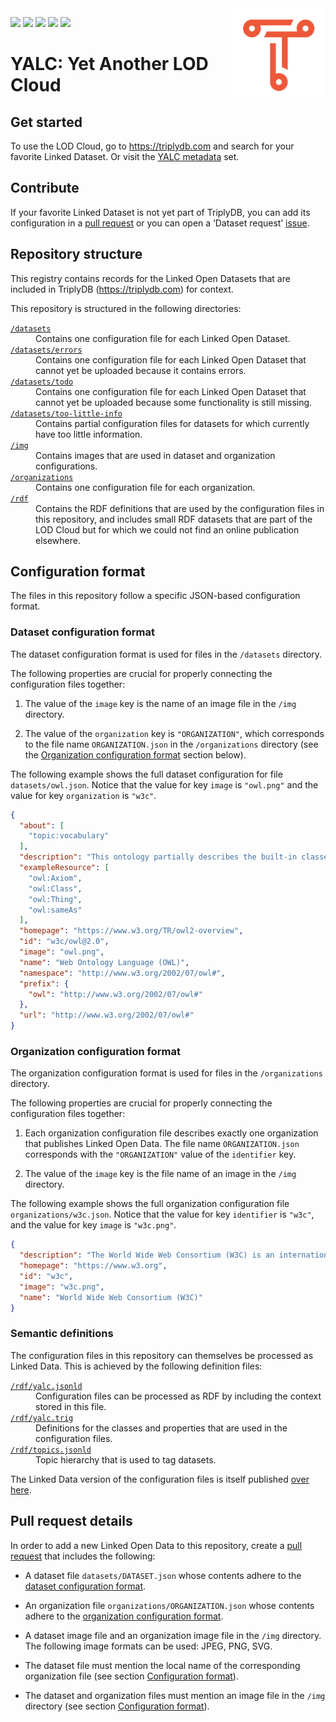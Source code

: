 <img src="img/triply.png" align="right" height="150">

[![](https://img.shields.io/badge/datasets-169-brightgreen)](datasets)
[![](https://img.shields.io/badge/organizations-41-brightgreen)](organizations)
[![](https://img.shields.io/badge/tooLittleInfo-9-yellow)](datasets/too-little-info)
[![](https://img.shields.io/badge/todo-9-red)](datasets/todo)
[![](https://img.shields.io/badge/errors-31-red)](datasets/errors)

# YALC: Yet Another LOD Cloud

## Get started

To use the LOD Cloud, go to https://triplydb.com and search for your
favorite Linked Dataset.  Or visit the [YALC
metadata](https://triplydb.com/Triply/yalc) set.

## Contribute

If your favorite Linked Dataset is not yet part of TriplyDB, you can
add its configuration in a [pull
request](https://github.com/TriplyDB/YALC/pulls) or you can open a
‘Dataset request’ [issue](https://github.com/TriplyDB/YALC/issues).

## Repository structure

This registry contains records for the Linked Open Datasets that are
included in TriplyDB (https://triplydb.com) for context.

This repository is structured in the following directories:

<dl>
  <dt><a href="datasets"><code>/datasets</code></a></dt>
  <dd>Contains one configuration file for each Linked Open Dataset.</dd>
  <dt><a href="datasets/errors"><code>/datasets/errors</code></a></dt>
  <dd>Contains one configuration file for each Linked Open Dataset that cannot yet be uploaded because it contains errors.</dd>
  <dt><a href="datasets/todo"><code>/datasets/todo</code></a></dt>
  <dd>Contains one configuration file for each Linked Open Dataset that cannot yet be uploaded because some functionality is still missing.</dd>
  <dt><a href="datasets/too-little-info"><code>/datasets/too-little-info</code></a></dt>
  <dd>Contains partial configuration files for datasets for which currently have too little information.</dd>
  <dt><a href="img"><code>/img</code></a></dt>
  <dd>Contains images that are used in dataset and organization configurations.</dd>
  <dt><a href="organizations"><code>/organizations</code></a></dt>
  <dd>Contains one configuration file for each organization.</dd>
  <dt><a href="rdf"><code>/rdf</code></a></dt>
  <dd>Contains the RDF definitions that are used by the configuration files in this repository, and includes small RDF datasets that are part of the LOD Cloud but for which we could not find an online publication elsewhere.</dd>
</dl>

## Configuration format

The files in this repository follow a specific JSON-based
configuration format.

### Dataset configuration format

The dataset configuration format is used for files in the `/datasets`
directory.

The following properties are crucial for properly connecting the
configuration files together:

  1. The value of the `image` key is the name of an image file in the
     `/img` directory.

  2. The value of the `organization` key is `"ORGANIZATION"`, which
     corresponds to the file name `ORGANIZATION.json` in the
     `/organizations` directory (see the [Organization configuration
     format](#organization-configuration-format) section below).

The following example shows the full dataset configuration for file
`datasets/owl.json`.  Notice that the value for key `image` is
`"owl.png"` and the value for key `organization` is `"w3c"`.

```json
{
  "about": [
    "topic:vocabulary"
  ],
  "description": "This ontology partially describes the built-in classes and properties that together form the basis of the RDF/XML syntax of OWL 2.  The content of this ontology is based on Tables 6.1 and 6.2 in Section 6.4 of the OWL 2 RDF-Based Semantics specification, available at <http://www.w3.org/TR/owl2-rdf-based-semantics/>.\n\nPlease note that those tables do not include the different annotations (labels, comments and `rdfs:isDefinedBy` links) used in this file.  Also note that the descriptions provided in this ontology do not provide a complete and correct formal description of either the syntax or the semantics of the introduced terms (please see the OWL 2 recommendations for the complete and normative specifications).\n\nFurthermore, the information provided by this ontology may be misleading if not used with care. This ontology SHOULD NOT be imported into OWL ontologies. Importing this file into an OWL 2 DL ontology will cause it to become an OWL 2 Full ontology and may have other, unexpected, consequences.",
  "exampleResource": [
    "owl:Axiom",
    "owl:Class",
    "owl:Thing",
    "owl:sameAs"
  ],
  "homepage": "https://www.w3.org/TR/owl2-overview",
  "id": "w3c/owl@2.0",
  "image": "owl.png",
  "name": "Web Ontology Language (OWL)",
  "namespace": "http://www.w3.org/2002/07/owl#",
  "prefix": {
    "owl": "http://www.w3.org/2002/07/owl#"
  },
  "url": "http://www.w3.org/2002/07/owl#"
}
```

### Organization configuration format

The organization configuration format is used for files in the
`/organizations` directory.

The following properties are crucial for properly connecting the
configuration files together:

  1. Each organization configuration file describes exactly one
     organization that publishes Linked Open Data.  The file name
     `ORGANIZATION.json` corresponds with the `"ORGANIZATION"` value
     of the `identifier` key.

  2. The value of the `image` key is the file name of an image in the
     `/img` directory.

The following example shows the full organization configuration file
`organizations/w3c.json`.  Notice that the value for key `identifier`
is `"w3c"`, and the value for key `image` is `"w3c.png"`.

```json
{
  "description": "The World Wide Web Consortium (W3C) is an international community where Member organizations, a full-time staff, and the public work together to develop Web standards.  Led by Web inventor and Director Tim Berners-Lee and CEO Jeffrey Jaffe, W3C's mission is to lead the Web to its full potential.  Contact W3C for more information.",
  "homepage": "https://www.w3.org",
  "id": "w3c",
  "image": "w3c.png",
  "name": "World Wide Web Consortium (W3C)"
}
```

### Semantic definitions

The configuration files in this repository can themselves be processed
as Linked Data.  This is achieved by the following definition files:

<dl>
  <dt><a href="rdf/yalc.jsonld"><code>/rdf/yalc.jsonld</code></a></dt>
  <dd>Configuration files can be processed as RDF by including the context stored in this file.</dd>
  <dt><a href="rdf/yalc.trig"><code>/rdf/yalc.trig</code></a></dt>
  <dd>Definitions for the classes and properties that are used in the configuration files.</dd>
  <dt><a href="rdf/topics.jsonld"><code>/rdf/topics.jsonld</code></a></dt>
  <dd>Topic hierarchy that is used to tag datasets.</dd>
</dl>

The Linked Data version of the configuration files is itself published
[over here](https://triplydb.com/Triply/YALC).

## Pull request details

In order to add a new Linked Open Data to this repository, create a
[pull request](https://github.com/TriplyDB/YALC/pulls) that includes
the following:

  - A dataset file `datasets/DATASET.json` whose contents adhere to
    the [dataset configuration format](#dataset-configuration-format).

  - An organization file `organizations/ORGANIZATION.json` whose
    contents adhere to the [organization configuration
    format](#organization-configuration-format).

  - A dataset image file and an organization image file in the `/img`
    directory.  The following image formats can be used: JPEG, PNG,
    SVG.

  - The dataset file must mention the local name of the corresponding
    organization file (see section [Configuration
    format](#configuration-format)).

  - The dataset and organization files must mention an image file in
    the `/img` directory (see section [Configuration
    format](#configuration-format)).
